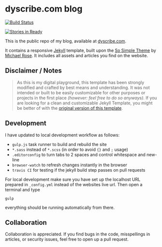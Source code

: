 # dyscribe.com blog

[![Build Status](https://travis-ci.org/dyscribe/dyscribe_blog.svg?branch=master)](https://travis-ci.org/dyscribe/dyscribe_blog/)

[![Stories in Ready](https://badge.waffle.io/dyscribe/dyscribe_blog.png?label=ready&title=Ready)](https://waffle.io/dyscribe/dyscribe_blog)


This is the public repo of my blog, available at [dyscribe.com](https://dyscribe.com).

It contains a responsive [Jekyll](http://jekyllrb.com/) template, built upon the [So Simple Theme](https://github.com/mmistakes/so-simple-theme) by [Michael Rose](https://github.com/mmistakes).
It includes all assets and articles you find on the website.

## Disclaimer / Notes

> As this is my digital playground, this template has been strongly modified and crafted by best means and understanding.
It was not intended or built to be easily customizable for other purposes or projects in the first place _(however: feel free to do so anyways)_.
If you are looking for a clean and customizable Jekyll Template, you might be better of with the [original version of this template](https://github.com/mmistakes/so-simple-theme).

## Development

I have updated to local development workflow as follows:

 * `gulp.js` task runner to build and rebuild the site
 * `*.sass` instead of `*.scss` (in order to avoid `{}` and `;` usage)
 * `.editorconfig` to turn tabs to 2 spaces and control whitespace and new-line
 * `browser-watch` to refresh changes instantly in the browser
 * `travis CI` for testing if the jekyll build step passes on pull requests

For local development make sure you have set up the localhost URL prepared in `_config.yml` instead of the websites live url. Then open a terminal and type

`gulp`

everything should be running automatically from there.

## Collaboration

Collaboration is appreciated.
If you find bugs in the code, misspellings in articles, or security issues, feel free to open up a pull request.
